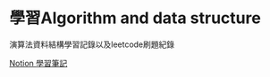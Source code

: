 # 學習Algorithm and data structure

演算法資料結構學習記錄以及leetcode刷題紀錄

[Notion 學習筆記](https://kind-voyage-050.notion.site/JavaScript-d2d98488fa5944479ccbe817c44d2e1e)

